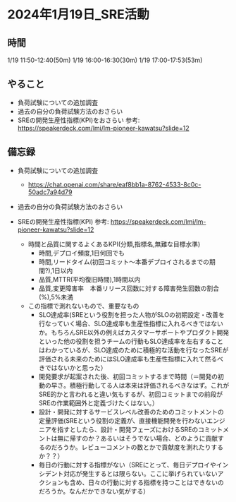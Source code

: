 # 2024年1月19日_SRE活動

## 時間

1/19 11:50-12:40(50m)
1/19 16:00-16:30(30m)
1/19 17:00-17:53(53m)

## やること

- 負荷試験についての追加調査
- 過去の自分の負荷試験方法のおさらい
- SREの開発生産性指標(KPI)をおさらい 参考: https://speakerdeck.com/lmi/lm-pioneer-kawatsu?slide=12

## 備忘録

- 負荷試験についての追加調査　　
  - https://chat.openai.com/share/eaf8bb1a-8762-4533-8c0c-50adc7a94d79

- 過去の自分の負荷試験方法のおさらい

- SREの開発生産性指標(KPI) 参考: https://speakerdeck.com/lmi/lm-pioneer-kawatsu?slide=12
  - 時間と品質に関するよくあるKPI(分類,指標名,無難な目標水準)
    - 時間,デプロイ頻度,1日何回でも
    - 時間,リードタイム(初回コミット～本番デプロイされるまでの期間?),1日以内
    - 品質,MTTR(平均復旧時間),1時間以内
    - 品質,変更障害率　本番リリース回数に対する障害発生回数の割合(%),5%未満
  - この指標で測れないもので、重要なもの
    - SLO達成率(SREという役割を担った人物がSLOの初期設定・改善を行なっていく場合、SLO達成率も生産性指標に入れるべきではないか。もちろんSRE以外の例えばカスタマーサポートやプロダクト開発といった他の役割を担うチームの行動もSLO達成率を左右することはわかっているが、SLO達成のために積極的な活動を行なったSREが評価される未来のためにはSLO達成率も生産性指標に入れて然るべきではないかと思った）
    - 開発要求が起案された後、初回コミットするまで時間（＝開発の初動の早さ。積極行動してる人は本来は評価されるべきなはず。これがSRE的かと言われると違い気もするが、初回コミットまでの前段がSREの作業範囲外と定義づけたくはない。）
    - 設計・開発に対するサービスレベル改善のためのコミットメントの定量評価(SREという役割の定義が、直接機能開発を行わないエンジニアを指すとしたら、設計・開発フェーズにおけるSREのコミットメントは無に帰すのか？あるいはそうでない場合、どのように貢献するのだろうか。レビューコメントの数とかで貢献度を測れたりするか？？）
    - 毎日の行動に対する指標がない（SREにとって、毎日デプロイやインシデント対応が発生するとは限らない。ここに挙げられていないアクションも含め、日々の行動に対する指標を持つことはできないのだろうか。なんだかできない気がする）

